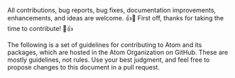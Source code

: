 All contributions, bug reports, bug fixes, documentation improvements, enhancements, and ideas are welcome.
👍🎉 First off, thanks for taking the time to contribute! 🎉👍

The following is a set of guidelines for contributing to Atom and its packages, which are hosted in the Atom Organization on GitHub. 
These are mostly guidelines, not rules. Use your best judgment, and feel free to propose changes to this document in a pull request.
